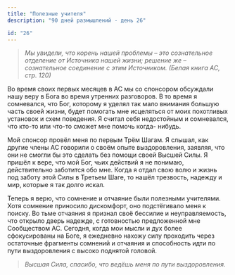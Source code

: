 ```yaml
---
title: "Полезные учителя"
description: "90 дней размышлений - день 26"

id: "26"
---
```


> _Мы увидели, что корень нашей проблемы – это сознательное отделение от
> Источника нашей жизни; решение же – сознательное соединение с этим
> Источником. (Белая книга АС, стр. 120)_

Во время своих первых месяцев в АС мы со спонсором обсуждали нашу веру в Бога
во время утренних разговоров. В то время я сомневался, что Бог, которому я
уделял так мало внимания большую часть своей жизни, будет помогать мне
исцеляться от моих похотливых установок и схем поведения. Я считал себя
недостойным и сомневался, что кто-то или что-то сможет мне помочь когда-
нибудь.

Мой спонсор провёл меня по первым Трём Шагам. Я слышал, как другие члены АС
говорили о своём опыте выздоровления, заявляя, что они не смогли бы это
сделать без помощи своей Высшей Силы. Я пришёл к вере, что мой Бог, чьих
действий я не понимаю, действительно заботится обо мне. Когда я отдал свою
волю и жизнь под заботу этой Силы в Третьем Шаге, то нашёл трезвость, надежду
и мир, которые я так долго искал.

Теперь я верю, что сомнение и отчаяние были полезными учителями. Хотя сомнение
приносило дискомфорт, оно подстёгивало меня к поиску. Во тьме отчаяния я
признал своё бессилие и неуправляемость, что открыло дверь надежде, с
готовностью предложенной мне Сообществом АС. Сегодня, когда мои мысли и дух
более сфокусированы на Боге, я ежедневно нахожу силу проходить через
остаточные фрагменты сомнений и отчаяния и способность идти по пути
выздоровления с высоко поднятой головой.

> _Высшая Сила, спасибо, что ведёшь меня по пути выздоровления._
